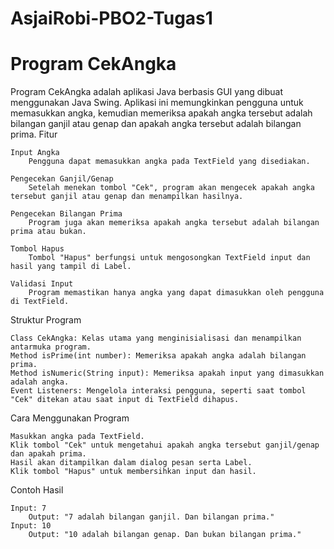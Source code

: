 # AsjaiRobi-PBO2-Tugas1

# Program CekAngka

Program CekAngka adalah aplikasi Java berbasis GUI yang dibuat menggunakan Java Swing. Aplikasi ini memungkinkan pengguna untuk memasukkan angka, kemudian memeriksa apakah angka tersebut adalah bilangan ganjil atau genap dan apakah angka tersebut adalah bilangan prima.
Fitur

    Input Angka
        Pengguna dapat memasukkan angka pada TextField yang disediakan.

    Pengecekan Ganjil/Genap
        Setelah menekan tombol "Cek", program akan mengecek apakah angka tersebut ganjil atau genap dan menampilkan hasilnya.

    Pengecekan Bilangan Prima
        Program juga akan memeriksa apakah angka tersebut adalah bilangan prima atau bukan.

    Tombol Hapus
        Tombol "Hapus" berfungsi untuk mengosongkan TextField input dan hasil yang tampil di Label.

    Validasi Input
        Program memastikan hanya angka yang dapat dimasukkan oleh pengguna di TextField.

Struktur Program

    Class CekAngka: Kelas utama yang menginisialisasi dan menampilkan antarmuka program.
    Method isPrime(int number): Memeriksa apakah angka adalah bilangan prima.
    Method isNumeric(String input): Memeriksa apakah input yang dimasukkan adalah angka.
    Event Listeners: Mengelola interaksi pengguna, seperti saat tombol "Cek" ditekan atau saat input di TextField dihapus.

Cara Menggunakan Program

    Masukkan angka pada TextField.
    Klik tombol "Cek" untuk mengetahui apakah angka tersebut ganjil/genap dan apakah prima.
    Hasil akan ditampilkan dalam dialog pesan serta Label.
    Klik tombol "Hapus" untuk membersihkan input dan hasil.

Contoh Hasil

    Input: 7
        Output: "7 adalah bilangan ganjil. Dan bilangan prima."
    Input: 10
        Output: "10 adalah bilangan genap. Dan bukan bilangan prima."
